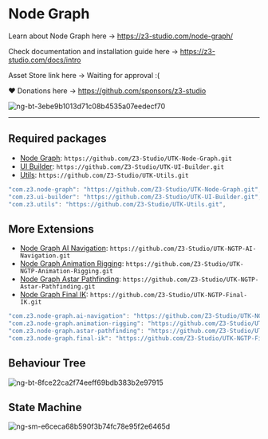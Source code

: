 # Node Graph

Learn about Node Graph here -> https://z3-studio.com/node-graph/

Check documentation and installation guide here -> https://z3-studio.com/docs/intro

Asset Store link here -> Waiting for approval :(

❤ Donations here -> https://github.com/sponsors/z3-studio

![ng-bt-3ebe9b1013d71c08b4535a07eedecf70](https://github.com/user-attachments/assets/d221f213-a2e0-4da8-b769-134754b9abe0)

---

## Required packages

- [Node Graph](https://github.com/Z3-Studio/UTK-Node-Graph): `https://github.com/Z3-Studio/UTK-Node-Graph.git`
- [UI Builder](https://github.com/Z3-Studio/UTK-UI-Builder): `https://github.com/Z3-Studio/UTK-UI-Builder.git`
- [Utils](https://github.com/Z3-Studio/UTK-Utils): `https://github.com/Z3-Studio/UTK-Utils.git`

```js
"com.z3.node-graph": "https://github.com/Z3-Studio/UTK-Node-Graph.git",
"com.z3.ui-builder": "https://github.com/Z3-Studio/UTK-UI-Builder.git",
"com.z3.utils": "https://github.com/Z3-Studio/UTK-Utils.git",
```

## More Extensions

- [Node Graph AI Navigation](https://github.com/Z3-Studio/UTK-NGTP-AI-Navigation): `https://github.com/Z3-Studio/UTK-NGTP-AI-Navigation.git`
- [Node Graph Animation Rigging](https://github.com/Z3-Studio/UTK-NGTP-Animation-Rigging): `https://github.com/Z3-Studio/UTK-NGTP-Animation-Rigging.git`
- [Node Graph Astar Pathfinding](https://github.com/Z3-Studio/UTK-NGTP-Astar-Pathfinding): `https://github.com/Z3-Studio/UTK-NGTP-Astar-Pathfinding.git`
- [Node Graph Final IK](https://github.com/Z3-Studio/UTK-NGTP-Final-IK): `https://github.com/Z3-Studio/UTK-NGTP-Final-IK.git`

```js
"com.z3.node-graph.ai-navigation": "https://github.com/Z3-Studio/UTK-NGTP-AI-Navigation.git",
"com.z3.node-graph.animation-rigging": "https://github.com/Z3-Studio/UTK-NGTP-Animation-Rigging.git",
"com.z3.node-graph.astar-pathfinding": "https://github.com/Z3-Studio/UTK-NGTP-Astar-Pathfinding.git",
"com.z3.node-graph.final-ik": "https://github.com/Z3-Studio/UTK-NGTP-Final-IK.git",
```

## Behaviour Tree

![ng-bt-8fce22ca2f74eeff69bdb383b2e97915](https://github.com/user-attachments/assets/3991b00f-12a2-4d6c-9783-1af9aedb39b5)

## State Machine

![ng-sm-e6ceca68b590f3b74fc78e95f2e6465d](https://github.com/user-attachments/assets/76f83239-fca4-4d01-a6cd-52db8d36e1b8)
